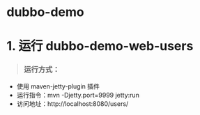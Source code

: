 # dubbo-demo

# 1. 运行 dubbo-demo-web-users 
>  ### 运行方式：
   * 使用 maven-jetty-plugin 插件
   * 运行指令：mvn -Djetty.port=9999 jetty:run
   * 访问地址：http://localhost:8080/users/